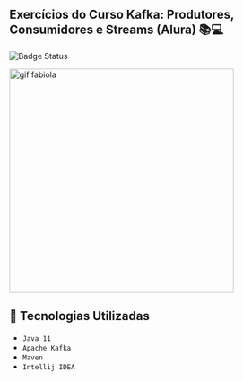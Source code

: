## Exercícios do Curso Kafka: Produtores, Consumidores e Streams (Alura) :books::computer: 

![Badge Status](http://img.shields.io/static/v1?label=STATUS&message=Concluído&color=GREEN&style=for-the-badge)

<img src="https://user-images.githubusercontent.com/97403936/180901790-d6dcbcd9-5538-4578-9581-10cdaacb6b7a.png" alt="gif fabiola" width="400">

## :wrench: Tecnologias Utilizadas 
- `Java 11`
- `Apache Kafka`
- `Maven`
- `Intellij IDEA`
